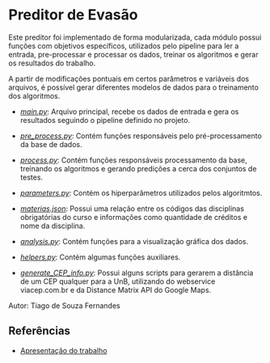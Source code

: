 # Preditor de Evasão

Este preditor foi implementado de forma modularizada, cada módulo possui funções com objetivos específicos, utilizados pelo pipeline para ler a entrada, pre-processar e processar os dados, treinar os algoritmos e gerar os resultados do trabalho.

A partir de modificações pontuais em certos parâmetros e variáveis dos arquivos, é possível gerar diferentes modelos de dados para o treinamento dos algoritmos.


- [*main.py*](main.py): Arquivo principal, recebe os dados de entrada e gera os resultados seguindo o pipeline definido no projeto.

- [*pre_process.py*](pre_process.py): Contém funções responsáveis pelo pré-processamento da base de dados.

- [*process.py*](process.py): Contém funções responsáveis processamento da base, treinando os algoritmos e gerando predições a cerca dos conjuntos de testes.

- [*parameters.py*](parameters.py): Contém os hiperparâmetros utilizados pelos algoritmtos.

- [*materias.json*](materias.json): Possui uma relação entre os códigos das disciplinas obrigatórias do curso e informações como quantidade de créditos e nome da disciplina.

- [*analysis.py*](analysis.py): Contém funções para a visualização gráfica dos dados.

- [*helpers.py*](helpers.py): Contém algumas funções auxiliares.

- [*generate_CEP_info.py*](cep-script/generate_CEP_info.py): Possui alguns scripts para gerarem a distância de um CEP qualquer para a UnB, utilizando do webservice viacep.com.br e da Distance Matrix API do Google Maps.

Autor: Tiago de Souza Fernandes

## Referências

* [Apresentação do trabalho](https://www.youtube.com/watch?v=A0dwd8XpOvo)